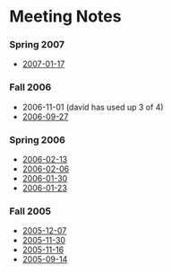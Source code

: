 Meeting Notes
=============

### Spring 2007

-   [2007-01-17](2007-01-17 "wikilink")

### Fall 2006

-   2006-11-01 (david has used up 3 of 4)
-   [2006-09-27](2006-09-27 "wikilink")

### Spring 2006

-   [2006-02-13](2006-02-13 "wikilink")
-   [2006-02-06](2006-02-06 "wikilink")
-   [2006-01-30](2006-01-30 "wikilink")
-   [2006-01-23](2006-01-23 "wikilink")

### Fall 2005

-   [2005-12-07](2005-12-07 "wikilink")
-   [2005-11-30](2005-11-30 "wikilink")
-   [2005-11-16](2005-11-16 "wikilink")
-   [2005-09-14](2005-09-14 "wikilink")

